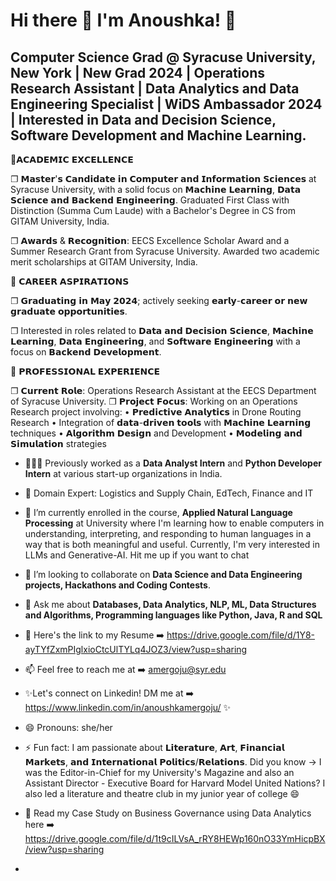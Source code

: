 # Hi there 👋 I'm Anoushka! 👋
## Computer Science Grad @ Syracuse University, New York | New Grad 2024 | Operations Research Assistant | Data Analytics and Data Engineering Specialist | WiDS Ambassador 2024 | Interested in Data and Decision Science, Software Development and Machine Learning. 

🏅𝗔𝗖𝗔𝗗𝗘𝗠𝗜𝗖 𝗘𝗫𝗖𝗘𝗟𝗟𝗘𝗡𝗖𝗘

❐ 𝗠𝗮𝘀𝘁𝗲𝗿'𝘀 𝗖𝗮𝗻𝗱𝗶𝗱𝗮𝘁𝗲 𝗶𝗻 𝗖𝗼𝗺𝗽𝘂𝘁𝗲𝗿 𝗮𝗻𝗱 𝗜𝗻𝗳𝗼𝗿𝗺𝗮𝘁𝗶𝗼𝗻 𝗦𝗰𝗶𝗲𝗻𝗰𝗲𝘀 at Syracuse University, with a solid focus on 𝗠𝗮𝗰𝗵𝗶𝗻𝗲 𝗟𝗲𝗮𝗿𝗻𝗶𝗻𝗴, 𝗗𝗮𝘁𝗮 𝗦𝗰𝗶𝗲𝗻𝗰𝗲 𝗮𝗻𝗱 𝗕𝗮𝗰𝗸𝗲𝗻𝗱 𝗘𝗻𝗴𝗶𝗻𝗲𝗲𝗿𝗶𝗻𝗴.
Graduated First Class with Distinction (Summa Cum Laude) with a Bachelor's Degree in CS from GITAM University, India.

❐ 𝗔𝘄𝗮𝗿𝗱𝘀 & 𝗥𝗲𝗰𝗼𝗴𝗻𝗶𝘁𝗶𝗼𝗻: EECS Excellence Scholar Award and a Summer Research Grant from Syracuse University. Awarded two academic merit scholarships at GITAM University, India. 

🚀 𝗖𝗔𝗥𝗘𝗘𝗥 𝗔𝗦𝗣𝗜𝗥𝗔𝗧𝗜𝗢𝗡𝗦 

❐ 𝗚𝗿𝗮𝗱𝘂𝗮𝘁𝗶𝗻𝗴 𝗶𝗻 𝗠𝗮𝘆 𝟮𝟬𝟮𝟰; actively seeking 𝗲𝗮𝗿𝗹𝘆-𝗰𝗮𝗿𝗲𝗲𝗿 𝗼𝗿 𝗻𝗲𝘄 𝗴𝗿𝗮𝗱𝘂𝗮𝘁𝗲 𝗼𝗽𝗽𝗼𝗿𝘁𝘂𝗻𝗶𝘁𝗶𝗲𝘀.

❐ Interested in roles related to 𝗗𝗮𝘁𝗮 𝗮𝗻𝗱 𝗗𝗲𝗰𝗶𝘀𝗶𝗼𝗻 𝗦𝗰𝗶𝗲𝗻𝗰𝗲, 𝗠𝗮𝗰𝗵𝗶𝗻𝗲 𝗟𝗲𝗮𝗿𝗻𝗶𝗻𝗴, 𝗗𝗮𝘁𝗮 𝗘𝗻𝗴𝗶𝗻𝗲𝗲𝗿𝗶𝗻𝗴, and 𝗦𝗼𝗳𝘁𝘄𝗮𝗿𝗲 𝗘𝗻𝗴𝗶𝗻𝗲𝗲𝗿𝗶𝗻𝗴 with a focus on 𝗕𝗮𝗰𝗸𝗲𝗻𝗱 𝗗𝗲𝘃𝗲𝗹𝗼𝗽𝗺𝗲𝗻𝘁.

💼 𝗣𝗥𝗢𝗙𝗘𝗦𝗦𝗜𝗢𝗡𝗔𝗟 𝗘𝗫𝗣𝗘𝗥𝗜𝗘𝗡𝗖𝗘

❐ 𝗖𝘂𝗿𝗿𝗲𝗻𝘁 𝗥𝗼𝗹𝗲: Operations Research Assistant at the EECS Department of Syracuse University.
❐ 𝗣𝗿𝗼𝗷𝗲𝗰𝘁 𝗙𝗼𝗰𝘂𝘀: Working on an Operations Research project involving:
• 𝗣𝗿𝗲𝗱𝗶𝗰𝘁𝗶𝘃𝗲 𝗔𝗻𝗮𝗹𝘆𝘁𝗶𝗰𝘀 in Drone Routing Research
• Integration of 𝗱𝗮𝘁𝗮-𝗱𝗿𝗶𝘃𝗲𝗻 𝘁𝗼𝗼𝗹𝘀 with 𝗠𝗮𝗰𝗵𝗶𝗻𝗲 𝗟𝗲𝗮𝗿𝗻𝗶𝗻𝗴 techniques
• 𝗔𝗹𝗴𝗼𝗿𝗶𝘁𝗵𝗺 𝗗𝗲𝘀𝗶𝗴𝗻 and Development
• 𝗠𝗼𝗱𝗲𝗹𝗶𝗻𝗴 𝗮𝗻𝗱 𝗦𝗶𝗺𝘂𝗹𝗮𝘁𝗶𝗼𝗻 strategies

- 👩🏻‍💻 Previously worked as a **Data Analyst Intern** and **Python Developer Intern** at various start-up organizations in India.

- 📄 Domain Expert: Logistics and Supply Chain, EdTech, Finance and IT 
  
- 🌱 I’m currently enrolled in the course, **Applied Natural Language Processing** at University where I'm learning how to enable computers in understanding, interpreting,
and responding to human languages in a way that is both meaningful and useful. Currently, I'm very interested in LLMs and Generative-AI. Hit me up if you want to chat

- 👯 I’m looking to collaborate on **Data Science and Data Engineering projects, Hackathons and Coding Contests**.
  
- 💬 Ask me about **Databases, Data Analytics, NLP, ML, Data Structures and Algorithms, Programming languages like Python, Java, R and SQL**
 
- 💎 Here's the link to my Resume ➡️ https://drive.google.com/file/d/1Y8-ayTYfZxmPIglxioCtcUlTYLq4JOZ3/view?usp=sharing
  
- 📫 Feel free to reach me at ➡️ amergoju@syr.edu

- ✨Let's connect on Linkedin! DM me at ➡️ https://www.linkedin.com/in/anoushkamergoju/ ✨
  
- 😄 Pronouns: she/her

- ⚡ Fun fact: I am passionate about 𝗟𝗶𝘁𝗲𝗿𝗮𝘁𝘂𝗿𝗲, 𝗔𝗿𝘁, 𝗙𝗶𝗻𝗮𝗻𝗰𝗶𝗮𝗹 𝗠𝗮𝗿𝗸𝗲𝘁𝘀, 𝗮𝗻𝗱 𝗜𝗻𝘁𝗲𝗿𝗻𝗮𝘁𝗶𝗼𝗻𝗮𝗹 𝗣𝗼𝗹𝗶𝘁𝗶𝗰𝘀/𝗥𝗲𝗹𝗮𝘁𝗶𝗼𝗻𝘀. Did you know -> I was the Editor-in-Chief for my University's Magazine and also an Assistant Director - Executive Board for Harvard Model United Nations? I also led a literature and theatre club in my junior year of college 😄

- 📝 Read my Case Study on Business Governance using Data Analytics here ➡️ https://drive.google.com/file/d/1t9cILVsA_rRY8HEWp160nO33YmHicpBX/view?usp=sharing

- 


